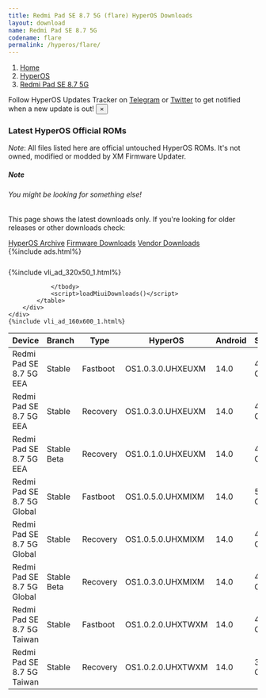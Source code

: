 ```yaml
---
title: Redmi Pad SE 8.7 5G (flare) HyperOS Downloads
layout: download
name: Redmi Pad SE 8.7 5G
codename: flare
permalink: /hyperos/flare/
---
```

<nav aria-label="breadcrumb">
    <ol class="breadcrumb">
        <li class="breadcrumb-item"><a href="/">Home</a></li>
        <li class="breadcrumb-item"><a href="/hyperos/">HyperOS</a></li>
        <li class="breadcrumb-item active" aria-current="page"><a href="/hyperos/flare/">Redmi Pad SE 8.7 5G</a></li>
    </ol>
</nav>
<div class="alert alert-primary alert-dismissible fade show" role="alert">
    Follow HyperOS Updates Tracker on <a href="https://t.me/MIUIUpdatesTracker" class="alert-link">Telegram</a>
     or <a href="https://twitter.com/MiFwUpdater" class="alert-link">Twitter</a> to get notified when a new update is out!
    <button type="button" class="close" data-dismiss="alert" aria-label="Close">
        <span aria-hidden="true">&times;</span>
    </button>
</div>

### Latest HyperOS Official ROMs
*Note*: All files listed here are official untouched HyperOS ROMs. It's not owned, modified or modded by XM Firmware Updater.
<div class="card">
  <div class="card-body">
    <h5 class="card-title">Note</h5>
    <h6 class="card-subtitle mb-2 text-muted">You might be looking for something else!</h6>
    <p class="card-text">This page shows the latest downloads only.
     If you're looking for older releases or other downloads check:</p>
    <a href="/archive/hyperos/flare/" class="card-link">HyperOS Archive</a>
    <a href="/firmware/flare/" class="card-link">Firmware Downloads</a>
    <a href="/vendor/flare/" class="card-link">Vendor Downloads</a>
  </div>
</div>
{%include ads.html%}
<div class="row justify-content-center">
    <div class="col-10">
        <div class="table-responsive-md" style="margin-top: 25px;">
            {%include vli_ad_320x50_1.html%}
            <table id="miui" class="display dt-responsive nowrap compact table table-striped table-hover table-sm">
                <thead class="thead-dark">
                    <tr>
                        <th data-ref="device">Device</th>
                        <th data-ref="branch">Branch</th>
                        <th data-ref="type">Type</th>
                        <th data-ref="miui">HyperOS</th>
                        <th data-ref="android">Android</th>
                        <th data-ref="size">Size</th>
                        <th data-ref="size">Date</th>
                        <th data-ref="link">Link</th>
                    </tr>
                </thead>
                <tbody>
                <tr><td>Redmi Pad SE 8.7 5G EEA</td><td>Stable</td><td>Fastboot</td><td>OS1.0.3.0.UHXEUXM</td><td>14.0</td><td>4.8 GB</td><td>2024-08-02</td><td><a href="/hyperos/flare/stable/OS1.0.3.0.UHXEUXM/">Download</a></td></tr>
<tr><td>Redmi Pad SE 8.7 5G EEA</td><td>Stable</td><td>Recovery</td><td>OS1.0.3.0.UHXEUXM</td><td>14.0</td><td>4.0 GB</td><td>2024-08-27</td><td><a href="/hyperos/flare/stable/OS1.0.3.0.UHXEUXM/">Download</a></td></tr>
<tr><td>Redmi Pad SE 8.7 5G EEA</td><td>Stable Beta</td><td>Recovery</td><td>OS1.0.1.0.UHXEUXM</td><td>14.0</td><td>4.0 GB</td><td>2024-08-27</td><td><a href="/hyperos/flare/stable beta/OS1.0.1.0.UHXEUXM/">Download</a></td></tr>
<tr><td>Redmi Pad SE 8.7 5G Global</td><td>Stable</td><td>Fastboot</td><td>OS1.0.5.0.UHXMIXM</td><td>14.0</td><td>5.0 GB</td><td>2024-07-22</td><td><a href="/hyperos/flare/stable/OS1.0.5.0.UHXMIXM/">Download</a></td></tr>
<tr><td>Redmi Pad SE 8.7 5G Global</td><td>Stable</td><td>Recovery</td><td>OS1.0.5.0.UHXMIXM</td><td>14.0</td><td>4.0 GB</td><td>2024-08-27</td><td><a href="/hyperos/flare/stable/OS1.0.5.0.UHXMIXM/">Download</a></td></tr>
<tr><td>Redmi Pad SE 8.7 5G Global</td><td>Stable Beta</td><td>Recovery</td><td>OS1.0.3.0.UHXMIXM</td><td>14.0</td><td>4.0 GB</td><td>2024-08-27</td><td><a href="/hyperos/flare/stable beta/OS1.0.3.0.UHXMIXM/">Download</a></td></tr>
<tr><td>Redmi Pad SE 8.7 5G Taiwan</td><td>Stable</td><td>Fastboot</td><td>OS1.0.2.0.UHXTWXM</td><td>14.0</td><td>4.5 GB</td><td>2024-07-13</td><td><a href="/hyperos/flare/stable/OS1.0.2.0.UHXTWXM/">Download</a></td></tr>
<tr><td>Redmi Pad SE 8.7 5G Taiwan</td><td>Stable</td><td>Recovery</td><td>OS1.0.2.0.UHXTWXM</td><td>14.0</td><td>3.9 GB</td><td>2024-08-27</td><td><a href="/hyperos/flare/stable/OS1.0.2.0.UHXTWXM/">Download</a></td></tr>

                </tbody>
                <script>loadMiuiDownloads()</script>
            </table>
        </div>
    </div>
    {%include vli_ad_160x600_1.html%}
</div>

